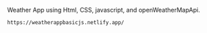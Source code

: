 Weather App using Html, CSS, javascript, and openWeatherMapApi. 

    https://weatherappbasicjs.netlify.app/
